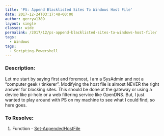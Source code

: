 ```yaml
---
title: 'PS: Append Blacklisted Sites To Windows Host File'
date: 2017-12-24T03:17:48+00:00
author: gerryw1389
layout: single
classes: wide
permalink: /2017/12/ps-append-blacklisted-sites-to-windows-host-file/
tags:
  - Windows
tags:
  - Scripting-Powershell
---
```

<!--more-->

### Description:

Let me start by saying first and foremost, I am a SysAdmin and not a &#8220;computer geek / tinkerer&#8221;. Modifying the host file is almost NEVER the right answer for blocking sites. This should be done at the gateway or using a device like pi-hole or a web filtering service like OpenDNS. But, I just wanted to play around with PS on my machine to see what I could find, so here goes.

### To Resolve:

1. Function - [Set-AppendedHostFile](https://github.com/gerryw1389/powershell/blob/main/gwConfiguration/Public/Set-AppendedHostFile.ps1)